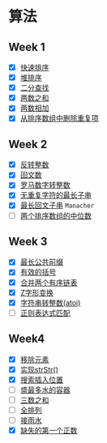 # 算法

## Week 1
- [x] [快速排序](quick-sort.md)
- [x] [堆排序](heap-sort.md)
- [x] [二分查找](binary-search.md)
- [x] [两数之和](two-sum.md)
- [x] [两数相加](add-two-numbers.md)
- [x] [从排序数组中删除重复项](remove-duplicates.md)

## Week 2
- [x] [反转整数](reverse-integer.md)
- [x] [回文数](palindrome-number.md)
- [x] [罗马数字转整数](roman-to-integer.md)
- [x] [无重复字符的最长子串](longest-substring-without-repeating-characters.md)
- [x] [最长回文子串](longest-palindromic-substring.md) `Manacher`
- [ ] [两个排序数组的中位数](median-of-two-sorted-arrays)

## Week 3
- [x] [最长公共前缀](longest-common-prefix.md)
- [x] [有效的括号](valid-parentheses.md)
- [x] [合并两个有序链表](merge-two-sorted-lists.md)
- [x] [Z字形变换](zigzag-conversion.md)
- [x] [字符串转整数(atoi)](string-to-integer-atoi.md)
- [ ] [正则表达式匹配](regular-expression-matching.md)

## Week4
- [x] [移除元素](remove-element.md)
- [x] [实现strStr()](implement-strstr.md)
- [x] [搜索插入位置](search-insert-position.md)
- [ ] [盛最多水的容器](container-with-most-water.md)
- [ ] [三数之和](3sum.md)
- [ ] [全排列](permutations.md)
- [ ] [接雨水](trapping-rain-water.md)
- [x] [缺失的第一个正数](first-missing-positive.md)